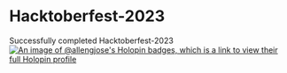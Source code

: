 # Hacktoberfest-2023
Successfully completed Hacktoberfest-2023
[![An image of @allengjose's Holopin badges, which is a link to view their full Holopin profile](https://holopin.me/allengjose)](https://holopin.io/@allengjose)
